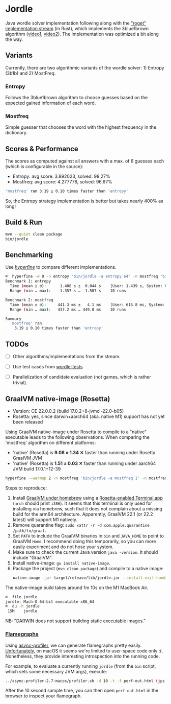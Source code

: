 # Jordle

Java wordle solver implementation following along with the ["roget" implementation stream](https://www.youtube.com/watch?v=doFowk4xj7Q) (in Rust),
which implements the 3blue1brown algorithm ([video1](https://www.youtube.com/watch?v=v68zYyaEmEA), 
[video2](https://www.youtube.com/watch?v=fRed0Xmc2Wg&t=556s)). 
The implementation was optimized a bit along the way.

## Variants

Currently, there are two algorithmic variants of the wordle solver: 1) Entropy (3b1b) and 2) MostFreq.

### Entropy

Follows the 3blue1brown algorithm to choose guesses based on the expected gained information of each word.

### Mostfreq

Simple guesser that chooses the word with the highest frequency in the dictionary.

## Scores & Performance

The scores as computed against all answers with a max. of 6 guesses each (which is configurable in the source):

- Entropy: avg score: 3.892023, solved: 98.27%
- Mostfreq: avg score: 4.277778, solved: 96.67%

```bash
'mostfreq' ran 3.19 ± 0.10 times faster than 'entropy'
```

So, the Entropy strategy implementation is better but takes nearly 400% as long!


## Build & Run

```bash
mvn --quiet clean package
bin/jordle
```

## Benchmarking

Use [*hyperfine*](https://github.com/sharkdp/hyperfine) to compare different implementations.


```bash
⌘  hyperfine -w 0 -n entropy 'bin/jordle -a entropy 64' -n mostfreq 'bin/jordle -a mostfreq 64'
Benchmark 1: entropy
  Time (mean ± σ):      1.408 s ±  0.044 s    [User: 1.439 s, System: 0.265 s]
  Range (min … max):    1.357 s …  1.507 s    10 runs

Benchmark 2: mostfreq
  Time (mean ± σ):     441.3 ms ±   4.1 ms    [User: 615.8 ms, System: 106.6 ms]
  Range (min … max):   437.2 ms … 449.8 ms    10 runs

Summary
  'mostfreq' ran
    3.19 ± 0.10 times faster than 'entropy'
```


## TODOs

- [ ] Other algorithms/implementations from the stream.
- [ ] Use test cases from [wordle-tests](https://github.com/yukosgiti/wordle-tests)
- [ ] Parallelization of candidate evaluation (not games, which is rather trivial).


## GraalVM native-image (Rosetta)

- Version: CE 22.0.0.2 (build 17.0.2+8-jvmci-22.0-b05)
- Rosetta: yes, since darwin+aarch64 (aka. native M1) support has not yet been released 

Using GraalVM native-image under Rosetta to compile to a "native" executable leads
to the following observations.
When comparing the 'mostfreq' algorithm on different platforms:

- 'native' (Rosetta) is **9.08 ± 1.34 ✕** faster than running under Rosetta GraalVM JVM
- 'native' (Rosetta) is **1.51 ± 0.03 ✕** faster than running under aarch64 JVM build 17.0.1+12-39

```bash
hyperfine --warmup 2 -n mostfreq 'bin/jordle -a mostfreq 1' -n mostfreq-native './jordle -a mostfreq 1'
```

Steps to reproduce:

1. Install [GraalVM under homebrew](https://github.com/graalvm/homebrew-tap#homebrew-tap-for-graalvm) using a [Rosetta-enabled Terminal.app](https://apple.stackexchange.com/a/428769) (`arch` should print `i386`).
   It seems that this terminal is only used for installing via homebrew, such that it does not complain about a missing build for the arm64 architecture.
   Apparently, GraalVM 22.1 (or 22.2 latest) will support M1 natively.
2. Remove quarantine flag: `sudo xattr -r -d com.apple.quarantine /path/to/graal`.
3. Set `PATH` to include the GraalVM binaries in `bin` and `JAVA_HOME` to point to GraalVM `Home`.
   I recommend doing this temporarily, so you can more easily experiment and do not hose your system.
4. Make sure to check the current Java version `java -version`. It should include "GraalVM".
5. Install native-image: `gu install native-image`.
6. Package the project (`mvn clean package`) and compile to a native image:
   ```bash
   native-image -jar target/release/lib/jordle.jar --install-exit-handlers -H:IncludeResources='.*\.txt$' -H:+ReportUnsupportedElementsAtRuntime
   ```

The native-image build takes around 1m 10s on the M1 MacBook Air.

```bash
⌘  file jordle
jordle: Mach-O 64-bit executable x86_64
⌘  du -h jordle
 15M	jordle
```

NB: "DARWIN does not support building static executable images."

### [Flamegraphs](https://github.com/brendangregg/FlameGraph)

Using [async-profiler](https://github.com/jvm-profiling-tools/async-profiler/), we can generate flamegraphs pretty easily. 
[Unfortunately](https://github.com/jvm-profiling-tools/async-profiler/#restrictionslimitations), on macOS it seems we're limited to user-space code only :(.
Nonetheless, they provide interesting introspection into the running code.

For example, to evaluate a currently running `jordle` (from the `bin` script, which sets some necessary JVM args), execute:
```bash
../async-profiler-2.7-macos/profiler.sh -d 10 -t -f perf-out.html (jps | awk -F ' ' '/jordle/ { print $1}')
```

After the 10 second sample time, you can then open `perf-out.html` in the browser to inspect your flamegraph.

